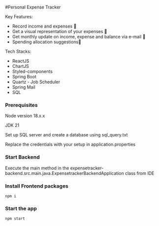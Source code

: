 #Personal Expense Tracker

Key Features:
- Record income and expenses  🔗 
- Get a visual representation of your expenses 📝 
- Get monthly update on income, expense and balance via e-mail 🔐 
- Spending allocation suggestions🌲

Tech Stacks:
- ReactJS
- ChartJS
- Styled-components
- Spring Boot
- Quartz - Job Scheduler
- Spring Mail
- SQL


### Prerequisites

Node version 18.x.x

JDK 21

Set up SQL server and create a database using sql_query.txt

Replace the credentials with your setup in application.properties

### Start Backend

Execute the main method in the expensetracker-backend.src.main.java.ExpensetrackerBackendApplication class from IDE

### Install Frontend packages

```shell
npm i
```

### Start the app
```shell
npm start
```
